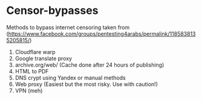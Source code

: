 # Censor-bypasses
Methods to bypass internet censoring taken from (https://www.facebook.com/groups/pentesting4arabs/permalink/1185838135205815/)


1) Cloudflare warp
2) Google translate proxy
3) archive.org/web/ (Cache done after 24 hours of publishing)
4) HTML to PDF
5) DNS crypt using Yandex or manual methods
6) Web proxy (Easiest but the most risky. Use with caution!)
7) VPN (meh)
